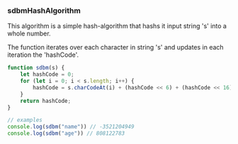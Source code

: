 ### sdbmHashAlgorithm

This algorithm is a simple hash-algorithm that hashs it input string 's' into a whole number.

The function iterates over each character in string 's' and updates in each iteration the 'hashCode'.

``` js
function sdbm(s) {
    let hashCode = 0;
    for (let i = 0; i < s.length; i++) {
        hashCode = s.charCodeAt(i) + (hashCode << 6) + (hashCode << 16) - hashCode;
    }
    return hashCode;
}

// examples
console.log(sdbm("name")) // -3521204949
console.log(sdbm("age")) // 808122783
```


